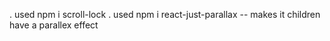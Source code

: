 . used npm i scroll-lock
. used npm i react-just-parallax -- makes it children have a parallex effect